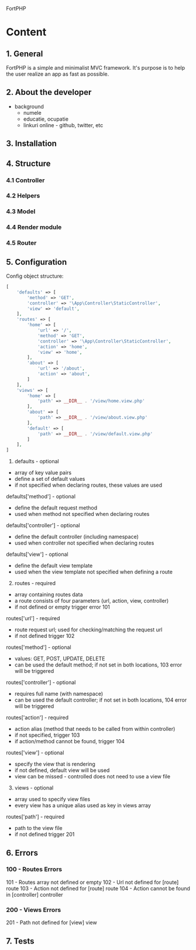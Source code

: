 FortPHP

# Content

## 1. General

FortPHP is a simple and minimalist MVC framework. It's purpose is to help the user realize an app as fast as possible.

## 2. About the developer

- background
    - numele
    - educatie, ocupatie
    - linkuri online - github, twitter, etc

## 3. Installation

## 4. Structure
### 4.1 Controller
### 4.2 Helpers
### 4.3 Model
### 4.4 Render module
### 4.5 Router

## 5. Configuration

Config object structure:
```php
[
    'defaults' => [
        'method' => 'GET',
        'controller' => '\App\Controller\StaticController',
        'view' => 'default',
    ],
    'routes' => [
        'home' => [
            'url' => '/',
            'method' => 'GET',
            'controller' => '\App\Controller\StaticController',
            'action' => 'home',
            'view' => 'home',
        ],
        'about' => [
            'url' => '/about',
            'action' => 'about',
        ]
    ],
    'views' => [
        'home' => [
            'path' => __DIR__ . '/view/home.view.php'
        ],
        'about' => [
            'path' => __DIR__ . '/view/about.view.php'
        ],
        'default' => [
            'path' => __DIR__ . '/view/default.view.php'
        ]
    ],
]
```

1. defaults - optional
- array of key value pairs
- define a set of default values
- if not specified when declaring routes, these values are used

defaults['method'] - optional
- define the default request method
- used when method not specified when declaring routes

defaults['controller'] - optional
- define the default controller (including namespace)
- used when controller not specified when declaring routes

defaults['view'] - optional
- define the default view template
- used when the view template not specified when defining a route

2. routes - required
- array containing routes data
- a route consists of four parameters (url, action, view, controller)
- if not defined or empty trigger error 101

routes['url'] - required
- route request url; used for checking/matching the request url
- if not defined trigger 102

routes['method'] - optional
- values: GET, POST, UPDATE, DELETE
- can be used the default method; if not set in both locations, 103 error will be triggered

routes['controller'] - optional
- requires full name (with namespace)
- can be used the default controller; if not set in both locations, 104 error will be triggered

routes['action'] - required
- action alias (method that needs to be called from within controller)
- if not specified, trigger 103
- if action/method cannot be found, trigger 104

routes['view'] - optional
- specify the view that is rendering
- if not defined, default view will be used
- view can be missed - controlled does not need to use a view file

3. views - optional
- array used to specify view files
- every view has a unique alias used as key in views array

routes['path'] - required
- path to the view file
- if not defined trigger 201

## 6. Errors

### 100 - Routes Errors
101 - Routes array not defined or empty
102 - Url not defined for [route] route
103 - Action not defined for [route] route
104 - Action cannot be found in [controller] controller

### 200 - Views Errors
201 - Path not defined for [view] view

## 7. Tests
